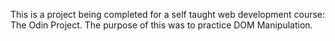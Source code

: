 This is a project being completed for a self taught web development course: The Odin Project. The purpose of this was to practice DOM Manipulation. 
